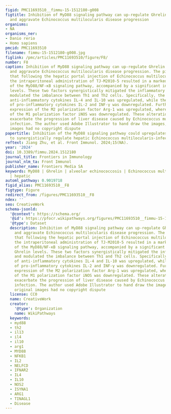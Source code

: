 ```yaml
---
figid: PMC11693510__fimmu-15-1512180-g008
figtitle: Inhibition of MyD88 signaling pathway can up-regulate Ghrelin expression
  and aggravate Echinococcus multilocularis disease progression
organisms:
- NA
organisms_ner:
- Danio rerio
- Homo sapiens
pmcid: PMC11693510
filename: fimmu-15-1512180-g008.jpg
figlink: /pmc/articles/PMC11693510/figure/F8/
number: F8
caption: Inhibition of MyD88 signaling pathway can up-regulate Ghrelin expression
  and aggravate Echinococcus multilocularis disease progression. The picture showed
  that following the hepatic portal injection of Echinococcus multilocularis protoscoleces,
  the intraperitoneal administration of TJ-M2010-5 resulted in a marked suppression
  of the MyD88/NF-κB signaling pathway, accompanied by a significant increase in Ghrelin
  levels. These two factors synergistically mitigated the inflammatory response and
  modulated the imbalance between Th1 and Th2 cells. Specifically, the secretion of
  anti-inflammatory cytokines IL-4 and IL-10 was upregulated, while the secretion
  of pro-inflammatory cytokines IL-2 and INF-γ was downregulated. Furthermore, the
  expression of the M2 polarization factor Arg-1 was upregulated, whereas the expression
  of the M1 polarization factor iNOS was downregulated. These alterations may potentially
  exacerbate the progression of liver disease caused by Echinococcus multilocularis
  infection. The author used Adobe Illustrator to hand draw the images, and the original
  images had no copyright dispute
papertitle: Inhibition of the MyD88 signaling pathway could upregulates Ghrelin expression
  to synergistically regulate hepatic Echinococcus multilocularis-infected progression
reftext: Jiang Zhu, et al. Front Immunol. 2024;15(NA).
year: '2024'
doi: 10.3389/fimmu.2024.1512180
journal_title: Frontiers in Immunology
journal_nlm_ta: Front Immunol
publisher_name: Frontiers Media SA
keywords: MyD88 | Ghrelin | alveolar echinococcosis | Echinococcus multilocularis
  | hepatic
automl_pathway: 0.9019718
figid_alias: PMC11693510__F8
figtype: Figure
redirect_from: /figures/PMC11693510__F8
ndex: ''
seo: CreativeWork
schema-jsonld:
  '@context': https://schema.org/
  '@id': https://pfocr.wikipathways.org/figures/PMC11693510__fimmu-15-1512180-g008.html
  '@type': Dataset
  description: Inhibition of MyD88 signaling pathway can up-regulate Ghrelin expression
    and aggravate Echinococcus multilocularis disease progression. The picture showed
    that following the hepatic portal injection of Echinococcus multilocularis protoscoleces,
    the intraperitoneal administration of TJ-M2010-5 resulted in a marked suppression
    of the MyD88/NF-κB signaling pathway, accompanied by a significant increase in
    Ghrelin levels. These two factors synergistically mitigated the inflammatory response
    and modulated the imbalance between Th1 and Th2 cells. Specifically, the secretion
    of anti-inflammatory cytokines IL-4 and IL-10 was upregulated, while the secretion
    of pro-inflammatory cytokines IL-2 and INF-γ was downregulated. Furthermore, the
    expression of the M2 polarization factor Arg-1 was upregulated, whereas the expression
    of the M1 polarization factor iNOS was downregulated. These alterations may potentially
    exacerbate the progression of liver disease caused by Echinococcus multilocularis
    infection. The author used Adobe Illustrator to hand draw the images, and the
    original images had no copyright dispute
  license: CC0
  name: CreativeWork
  creator:
    '@type': Organization
    name: WikiPathways
  keywords:
  - myd88
  - th2
  - il13
  - il4
  - il10
  - arg1
  - MYD88
  - NFKB1
  - IL2
  - NELFCD
  - IFNAR2
  - IL4
  - IL10
  - NOS2
  - ISYNA1
  - ARG1
  - TINAGL1
  - Disease
---
```

